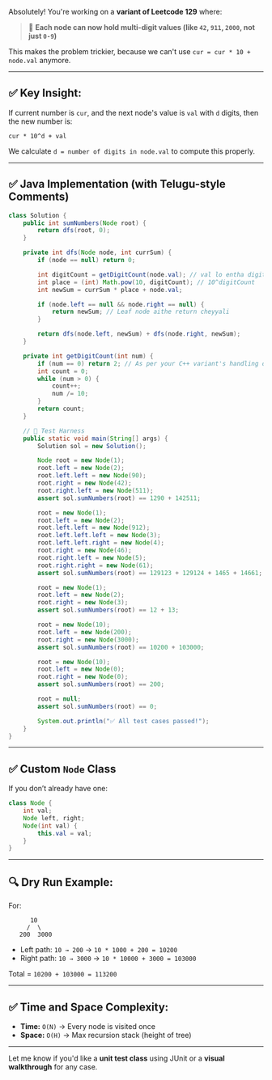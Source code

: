 Absolutely! You're working on a **variant of Leetcode 129** where:

> 🔄 **Each node can now hold multi-digit values (like `42`, `911`, `2000`, not just `0-9`)**

This makes the problem trickier, because we can't use `cur = cur * 10 + node.val` anymore.

---

## ✅ Key Insight:

If current number is `cur`, and the next node's value is `val` with `d` digits,
then the new number is:

```
cur * 10^d + val
```

We calculate `d = number of digits in node.val` to compute this properly.

---

## ✅ Java Implementation (with Telugu-style Comments)

```java
class Solution {
    public int sumNumbers(Node root) {
        return dfs(root, 0);
    }

    private int dfs(Node node, int currSum) {
        if (node == null) return 0;

        int digitCount = getDigitCount(node.val); // val lo entha digits unnayo chuddam
        int place = (int) Math.pow(10, digitCount); // 10^digitCount
        int newSum = currSum * place + node.val;

        if (node.left == null && node.right == null) {
            return newSum; // Leaf node aithe return cheyyali
        }

        return dfs(node.left, newSum) + dfs(node.right, newSum);
    }

    private int getDigitCount(int num) {
        if (num == 0) return 2; // As per your C++ variant's handling of `0` nodes
        int count = 0;
        while (num > 0) {
            count++;
            num /= 10;
        }
        return count;
    }

    // 🧪 Test Harness
    public static void main(String[] args) {
        Solution sol = new Solution();

        Node root = new Node(1);
        root.left = new Node(2);
        root.left.left = new Node(90);
        root.right = new Node(42);
        root.right.left = new Node(511);
        assert sol.sumNumbers(root) == 1290 + 142511;

        root = new Node(1);
        root.left = new Node(2);
        root.left.left = new Node(912);
        root.left.left.left = new Node(3);
        root.left.left.right = new Node(4);
        root.right = new Node(46);
        root.right.left = new Node(5);
        root.right.right = new Node(61);
        assert sol.sumNumbers(root) == 129123 + 129124 + 1465 + 14661;

        root = new Node(1);
        root.left = new Node(2);
        root.right = new Node(3);
        assert sol.sumNumbers(root) == 12 + 13;

        root = new Node(10);
        root.left = new Node(200);
        root.right = new Node(3000);
        assert sol.sumNumbers(root) == 10200 + 103000;

        root = new Node(10);
        root.left = new Node(0);
        root.right = new Node(0);
        assert sol.sumNumbers(root) == 200;

        root = null;
        assert sol.sumNumbers(root) == 0;

        System.out.println("✅ All test cases passed!");
    }
}
```

---

## ✅ Custom `Node` Class

If you don’t already have one:

```java
class Node {
    int val;
    Node left, right;
    Node(int val) {
        this.val = val;
    }
}
```

---

## 🔍 Dry Run Example:

For:

```
      10
     /  \
   200  3000
```

* Left path: `10 → 200` → `10 * 1000 + 200 = 10200`
* Right path: `10 → 3000` → `10 * 10000 + 3000 = 103000`

Total = `10200 + 103000 = 113200`

---

## ✅ Time and Space Complexity:

* **Time:** `O(N)` → Every node is visited once
* **Space:** `O(H)` → Max recursion stack (height of tree)

---

Let me know if you'd like a **unit test class** using JUnit or a **visual walkthrough** for any case.
